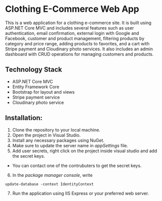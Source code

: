 # Clothing E-Commerce Web App 

This is a web application for a clothing e-commerce site. It is built using ASP.NET Core MVC and includes several features such as user authentication, email confirmation, external login with Google and Facebook, customer and product management, filtering products by category and price range, adding products to favorites, and a cart with Stripe payment and Cloudinary photo services. It also includes an admin dashboard with CRUD operations for managing customers and products.

## Technology Stack

-   ASP.NET Core MVC
-   Entity Framework Core
-   Bootstrap for layout and views
-   Stripe payment service
-   Cloudinary photo service


## Installation:

1.  Clone the repository to your local machine.
2.  Open the project in Visual Studio.
3.  Install any necessary packages using NuGet.
4.  Make sure to update the server name in *appSettings* file.
5.  Add user secrets, right click on the project inside visual studio and add the secret keys. 
  - You can contact one of the contrubuters to get the secret keys.
6.  In the *package manager console*, write 
  ```
  update-database -context IdentityContext
  ```
7.  Run the application using IIS Express or your preferred web server.
